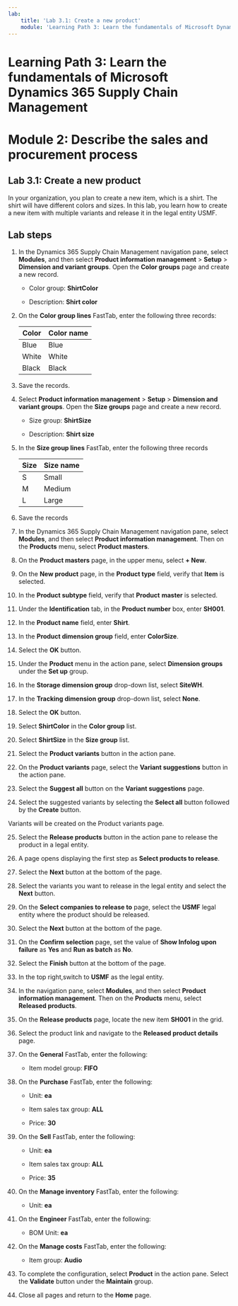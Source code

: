 ```yaml
---
lab:
    title: 'Lab 3.1: Create a new product'
    module: 'Learning Path 3: Learn the fundamentals of Microsoft Dynamics 365 Supply Chain Management'
---
```


# Learning Path 3: Learn the fundamentals of Microsoft Dynamics 365 Supply Chain Management
# Module 2: Describe the sales and procurement process

## Lab 3.1: Create a new product

In your organization, you plan to create a new item, which is a shirt. The shirt will have different colors and sizes. In this lab, you learn how to create a new item with multiple variants and release it in the legal entity USMF.

## Lab steps

1. In the Dynamics 365 Supply Chain Management navigation pane, select **Modules**, and then select **Product information management** > **Setup** > **Dimension and variant groups**. Open the **Color groups** page and create a new record.

	- Color group: **ShirtColor**

	- Description: **Shirt color**

2. On the **Color group lines** FastTab, enter the following three records:

	| **Color** | **Color name** |
	|-----------|----------------|
	| Blue      | Blue           |
	| White     | White          |
	| Black     | Black          |


3. Save the records.

4. Select **Product information management** > **Setup** > **Dimension and variant groups**. Open the **Size groups** page and create a new record.

	- Size group: **ShirtSize**

	- Description: **Shirt size**

5. In the **Size group lines** FastTab, enter the following three records

	| **Size** | **Size name** |
	|----------|---------------|
	| S        | Small         |
	| M        | Medium        |
	| L        | Large         |


6. Save the records

7. In the Dynamics 365 Supply Chain Management navigation pane, select **Modules**, and then select **Product information management**. Then on the **Products** menu, select **Product masters**.

8. On the **Product masters** page, in the upper menu, select **+ New**.

9. On the **New product** page, in the **Product type** field, verify that **Item** is selected.

10. In the **Product subtype** field, verify that **Product** **master** is selected.

11. Under the **Identification** tab, in the **Product number** box, enter **SH001**.

12. In the **Product name** field, enter **Shirt**.

13. In the **Product dimension group** field, enter **ColorSize**.

14. Select the **OK** button.

15. Under the **Product** menu in the action pane, select **Dimension groups** under the **Set up** group.

16. In the **Storage dimension group** drop-down list, select **SiteWH**.

17. In the **Tracking dimension group** drop-down list, select **None**.

18. Select the **OK** button.

19. Select **ShirtColor** in the **Color group** list.

20. Select **ShirtSize** in the **Size group** list.

21. Select the **Product variants** button in the action pane.

22. On the **Product variants** page, select the **Variant suggestions** button in the action pane.

23. Select the **Suggest all** button on the **Variant suggestions** page.

24. Select the suggested variants by selecting the **Select all** button followed by the **Create** button.

Variants will be created on the Product variants page.

25. Select the **Release products** button in the action pane to release the product in a legal entity.

26. A page opens displaying the first step as **Select products to release**.

27. Select the **Next** button at the bottom of the page.

28. Select the variants you want to release in the legal entity and select the **Next** button.

29. On the **Select companies to release to** page, select the **USMF** legal entity where the product should be released.

30. Select the **Next** button at the bottom of the page.

31. On the **Confirm selection** page, set the value of **Show Infolog upon failure** as **Yes** and **Run as batch** as **No**.

32. Select the **Finish** button at the bottom of the page.

33. In the top right,switch to **USMF** as the legal entity.

34. In the navigation pane, select **Modules**, and then select **Product information management**. Then on the **Products** menu, select **Released products**.

33. On the **Release products** page, locate the new item **SH001** in the grid.

34. Select the product link and navigate to the **Released product details** page.

35. On the **General** FastTab, enter the following:

	- Item model group: **FIFO**

36. On the **Purchase** FastTab, enter the following:

	- Unit: **ea**

	- Item sales tax group: **ALL**

	- Price: **30**

37. On the **Sell** FastTab, enter the following:

	- Unit: **ea**

	- Item sales tax group: **ALL**

	- Price: **35**

38. On the **Manage inventory** FastTab, enter the following:

	- Unit: **ea**

39. On the **Engineer** FastTab, enter the following:

	- BOM Unit: **ea**

40. On the **Manage costs** FastTab, enter the following:

	- Item group: **Audio**

41. To complete the configuration, select **Product** in the action pane. Select the **Validate** button under the **Maintain** group.

42. Close all pages and return to the **Home** page.

 
